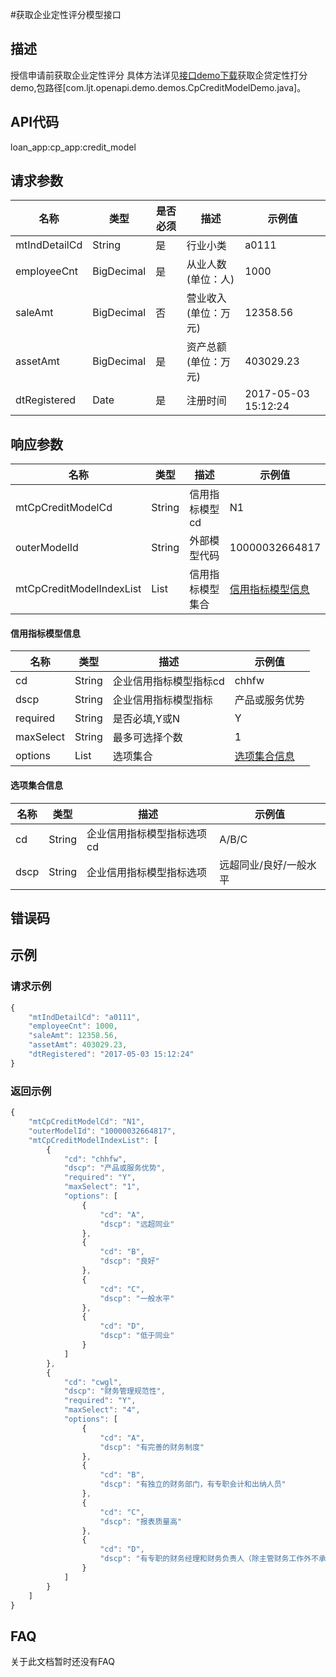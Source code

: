 #获取企业定性评分模型接口
## 描述
授信申请前获取企业定性评分
具体方法详见<a href="https://codeload.github.com/lianjintai/openapi-demo-java/zip/master" target="_blank">接口demo下载</a>获取企贷定性打分demo,包路径[com.ljt.openapi.demo.demos.CpCreditModelDemo.java]。


## API代码
loan\_app:cp\_app:credit\_model


## 请求参数
| 名称 | 类型 | 是否必须 | 描述 | 示例值 |
| --- | --- | --- | --- | --- |
| mtIndDetailCd | String | 是 | 行业小类 | a0111 |
| employeeCnt | BigDecimal | 是 | 从业人数(单位：人) | 1000 |
| saleAmt | BigDecimal | 否 | 营业收入(单位：万元) | 12358.56 |
| assetAmt | BigDecimal | 是 | 资产总额(单位：万元) | 403029.23 |
| dtRegistered | Date | 是 | 注册时间 | 2017-05-03 15:12:24 |



## 响应参数
| 名称 | 类型 | 描述 |示例值 |
| --- | --- | --- | --- |
| mtCpCreditModelCd | String |  信用指标模型cd | N1 |
| outerModelId | String |  外部模型代码 | 10000032664817 |
| mtCpCreditModelIndexList | List | 信用指标模型集合 | [信用指标模型信息](#信用指标模型信息) | 

#### 信用指标模型信息
| 名称 | 类型 | 描述 |示例值 |
| --- | --- | --- | --- |
| cd | String |  企业信用指标模型指标cd | chhfw |
| dscp | String |  企业信用指标模型指标 | 产品或服务优势 |
| required | String |  是否必填,Y或N | Y |
| maxSelect | String |  最多可选择个数 | 1 |
| options | List |  选项集合 |  [选项集合信息](#选项集合信息)  |

#### 选项集合信息
| 名称 | 类型 | 描述 |示例值 |
| --- | --- | --- | --- |
| cd | String |  企业信用指标模型指标选项cd | A/B/C |
| dscp | String |  企业信用指标模型指标选项 | 远超同业/良好/一般水平 |

## 错误码

## 示例
### 请求示例
```javascript
{
    "mtIndDetailCd": "a0111", 
    "employeeCnt": 1000, 
    "saleAmt": 12358.56, 
    "assetAmt": 403029.23, 
    "dtRegistered": "2017-05-03 15:12:24"
}
```
### 返回示例
```javascript
{
    "mtCpCreditModelCd": "N1", 
    "outerModelId": "10000032664817", 
    "mtCpCreditModelIndexList": [
        {
            "cd": "chhfw", 
            "dscp": "产品或服务优势", 
            "required": "Y", 
            "maxSelect": "1", 
            "options": [
                {
                    "cd": "A", 
                    "dscp": "远超同业"
                }, 
                {
                    "cd": "B", 
                    "dscp": "良好"
                }, 
                {
                    "cd": "C", 
                    "dscp": "一般水平"
                }, 
                {
                    "cd": "D", 
                    "dscp": "低于同业"
                }
            ]
        }, 
        {
            "cd": "cwgl", 
            "dscp": "财务管理规范性", 
            "required": "Y", 
            "maxSelect": "4", 
            "options": [
                {
                    "cd": "A", 
                    "dscp": "有完善的财务制度"
                }, 
                {
                    "cd": "B", 
                    "dscp": "有独立的财务部门，有专职会计和出纳人员"
                }, 
                {
                    "cd": "C", 
                    "dscp": "报表质量高"
                }, 
                {
                    "cd": "D", 
                    "dscp": "有专职的财务经理和财务负责人（除主管财务工作外不承担其他工作职能）"
                }
            ]
        }
    ]
}
```
## FAQ
关于此文档暂时还没有FAQ